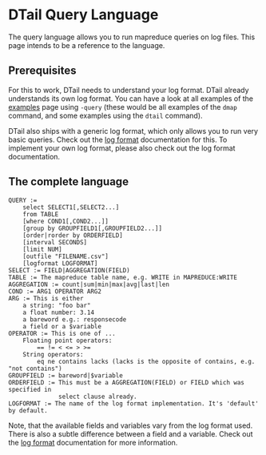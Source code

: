 DTail Query Language
====================

The query language allows you to run mapreduce queries on log files. This page intends to be a reference to the language.

## Prerequisites

For this to work, DTail needs to understand your log format. DTail already understands its own log format. You can have a look at all examples of the [examples](./examples.md) page using `-query` (these would be all examples of the `dmap` command, and some examples using the `dtail` command).

DTail also ships with a generic log format, which only allows you to run very basic queries. Check out the [log format](./logformats.md) documentation for this. To implement your own log format, please also check out the log format documentation.

## The complete language

```shell
QUERY :=
    select SELECT1[,SELECT2...]
    from TABLE
    [where COND1[,COND2...]]
    [group by GROUPFIELD1[,GROUPFIELD2...]]
    [order|rorder by ORDERFIELD]
    [interval SECONDS]
    [limit NUM]
    [outfile "FILENAME.csv"]
    [logformat LOGFORMAT]
SELECT := FIELD|AGGREGATION(FIELD)
TABLE := The mapreduce table name, e.g. WRITE in MAPREDUCE:WRITE
AGGREGATION := count|sum|min|max|avg|last|len
COND := ARG1 OPERATOR ARG2
ARG := This is either
    a string: "foo bar"
    a float number: 3.14
    a bareword e.g.: responsecode
    a field or a $variable
OPERATOR := This is one of ...
    Floating point operators:
        == != < <= > >=
    String operators:
        eq ne contains lacks (lacks is the opposite of contains, e.g. "not contains")
GROUPFIELD := bareword|$variable       
ORDERFIELD := This must be a AGGREGATION(FIELD) or FIELD which was specified in
              select clause already.
LOGFORMAT := The name of the log format implementation. It's 'default' by default.
```

Note, that the available fields and variables vary from the log format used. There is also a subtle difference between a field and a variable. Check out the [log format](./logformats.md) documentation for more information.
